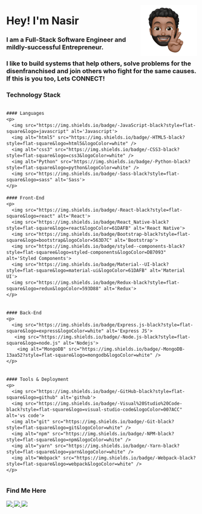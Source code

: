 

<img src="https://github.com/NasirAbdirahman/assets/blob/master/peace.png" width='150' align="right"><h1>Hey! I'm Nasir </h1>


### I am a Full-Stack Software Engineer and mildly-successful Entrepreneur.
### I like to build systems that help others, solve problems for the disenfranchised and join others who fight for the same causes. If this is you too, Lets CONNECT!

### Technology Stack
<div style='display: flex; align-content: center'>

    #### Languages
    <p>
      <img src="https://img.shields.io/badge/-JavaScript-black?style=flat-square&logo=javascript" alt='Javascript'> 
      <img alt="html5" src="https://img.shields.io/badge/-HTML5-black?style=flat-square&logo=html5&logoColor=white" />
      <img alt="css3" src="https://img.shields.io/badge/-CSS3-black?style=flat-square&logo=css3&logoColor=white" />
      <img alt="Python" src="https://img.shields.io/badge/-Python-black?style=flat-square&logo=python&logoColor=white" />
      <img src="https://img.shields.io/badge/-Sass-black?style=flat-square&logo=sass" alt='Sass'>
    </p>

    #### Front-End
    <p>
      <img src="https://img.shields.io/badge/-React-black?style=flat-square&logo=react" alt='React'> 
      <img src="https://img.shields.io/badge/React_Native-black?style=flat-square&logo=react&logoColor=61DAFB" alt='React Native'>
      <img src="https://img.shields.io/badge/Bootstrap-black?style=flat-square&logo=bootstrap&logoColor=563D7C" alt='Bootstrap'>  
      <img src="https://img.shields.io/badge/styled--components-black?style=flat-squaree&logo=styled-components&logoColor=DB7093" alt='Styled Components'>  
      <img src="https://img.shields.io/badge/Material--UI-black?style=flat-square&logo=material-ui&logoColor=61DAFB" alt='Material UI'>  
      <img src="https://img.shields.io/badge/Redux-black?style=flat-square&logo=redux&logoColor=593D88" alt='Redux'> 
    </p>


    #### Back-End
    <p>
      <img src="https://img.shields.io/badge/Express.js-black?style=flat-square&logo=express&logoColor=white" alt='Express JS'> 
       <img src="https://img.shields.io/badge/-Node.js-black?style=flat-square&logo=node.js" alt='Nodejs'> 
        <img alt="MongoDB" src="https://img.shields.io/badge/-MongoDB-13aa52?style=flat-square&logo=mongodb&logoColor=white" />
    </p>


    #### Tools & Deployment
    <p>
      <img src="https://img.shields.io/badge/-GitHub-black?style=flat-square&logo=github" alt='github'> 
      <img src="https://img.shields.io/badge/-Visual%20Studio%20Code-black?style=flat-square&logo=visual-studio-code&logoColor=007ACC" alt='vs code'> 
      <img alt="git" src="https://img.shields.io/badge/-Git-black?style=flat-square&logo=git&logoColor=white" />
      <img alt="npm" src="https://img.shields.io/badge/-NPM-black?style=flat-square&logo=npm&logoColor=white" />
      <img alt="yarn" src="https://img.shields.io/badge/-Yarn-black?style=flat-square&logo=yarn&logoColor=white" />
      <img alt="Webpack" src="https://img.shields.io/badge/-Webpack-black?style=flat-square&logo=webpack&logoColor=white" />
    </p>
  
</div>


### Find Me Here
<a href="https://www.nasirabdirahman.com/">
  <img src="https://img.shields.io/badge/-nasirabdirahman.com-321b8d?style=for-the-badge&logo=Google-Chrome&logoColor=white"/>
</a>
<a href="https://www.linkedin.com/in/abdul-nasir-abdirahman/">
  <img src="https://img.shields.io/badge/-Nasir%20Abdirahman-0077B5?style=for-the-badge&logo=Linkedin&logoColor=white"/>
</a>
<a href="mailto:nasir.a.abdirahman@gmail.com">
  <img src="https://img.shields.io/badge/nasirabdirahman@gmail-D14836?style=for-the-badge&logo=Gmail&logoColor=white"/>
</a>
